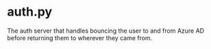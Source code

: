 # auth.py

The auth server that handles bouncing the user to and from Azure AD
before returning them to wherever they came from.
